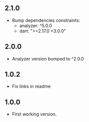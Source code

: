 ## 2.1.0

- Bump dependencies constraints: 
  - analyzer: ^5.0.0
  - dart: ">=2.17.0 <3.0.0"
  
## 2.0.0

- Analyzer version bumped to ^2.0.0

## 1.0.2

- Fix links in readme

## 1.0.0

- First working version.
